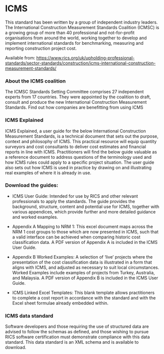# ICMS
This standard has been written by a group of independent industry leaders. The International Construction Measurement Standards Coalition (ICMSC) is a growing group of more than 40 professional and not-for-profit organisations from around the world, working together to develop and implement international standards for benchmarking, measuring and reporting construction project cost.

Available from:
https://www.rics.org/uk/upholding-professional-standards/sector-standards/construction/icms-international-construction-measurement-standards/

<h3>About the ICMS coalition</h3>
The ICMSC Standards Setting Committee comprises 27 independent experts from 17 countries. They were appointed by the coalition to draft, consult and produce the new International Construction Measurement Standards.  Find out how companies are benefitting from using ICMS

<h3>ICMS Explained</h3>
ICMS Explained, a user guide for the below International Construction Measurement Standards, is a technical document that sets out the purpose, context and philosophy of ICMS. This practical resource will equip quantity surveyors and cost consultants to deliver cost estimates and financial reports in line with ICMS.  Practitioners will find the below guide valuable as a reference document to address questions of the terminology used and how ICMS rules could apply to a specific project situation.   The user guide also sets out how ICMS is used in practice by drawing on and illustrating real examples of where it is already in use.

<h3>Download the guides:</h3>

- ICMS User Guide: Intended for use by RICS and other relevant professionals to apply the standards. The guide provides the background, structure, content and potential use for ICMS, together with various appendices, which provide further and more detailed guidance and worked examples.
	
- Appendix A Mapping to NRM 1: This excel document maps across the NRM 1 cost groups to those which are now presented in ICMS, such that a valid interface can be achieved when comparing historic cost classification data. A PDF version of Appendix A is included in the ICMS User Guide.
	
- Appendix B Worked Examples: A selection of ‘live’ projects where the presentation of the cost classification data is illustrated in a form that aligns with ICMS, and adjusted as necessary to suit local circumstances. Worked Examples include examples of projects from Turkey, Australia, and Malaysia. A PDF version of Appendix B is included in the ICMS User Guide. 
	
- ICMS Linked Excel Templates: This blank template allows practitioners to complete a cost report in accordance with the standard and with the Excel sheet formulae already embedded within.

<h3>ICMS data standard</h3>

Software developers and those requiring the use of structured data are advised to follow the schemas as defined, and those wishing to pursue RICS software certification must demonstrate compliance with this data standard. This data standard is an XML schema and is available to download.
